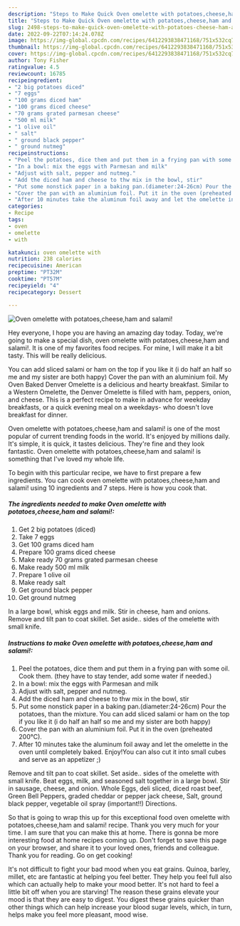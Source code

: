 ```yaml
---
description: "Steps to Make Quick Oven omelette with potatoes,cheese,ham and salami!"
title: "Steps to Make Quick Oven omelette with potatoes,cheese,ham and salami!"
slug: 2498-steps-to-make-quick-oven-omelette-with-potatoes-cheese-ham-and-salami
date: 2022-09-22T07:14:24.078Z
image: https://img-global.cpcdn.com/recipes/6412293838471168/751x532cq70/oven-omelette-with-potatoescheeseham-and-salami-recipe-main-photo.jpg
thumbnail: https://img-global.cpcdn.com/recipes/6412293838471168/751x532cq70/oven-omelette-with-potatoescheeseham-and-salami-recipe-main-photo.jpg
cover: https://img-global.cpcdn.com/recipes/6412293838471168/751x532cq70/oven-omelette-with-potatoescheeseham-and-salami-recipe-main-photo.jpg
author: Tony Fisher
ratingvalue: 4.5
reviewcount: 16785
recipeingredient:
- "2 big potatoes diced"
- "7 eggs"
- "100 grams diced ham"
- "100 grams diced cheese"
- "70 grams grated parmesan cheese"
- "500 ml milk"
- "1 olive oil"
- " salt"
- " ground black pepper"
- " ground nutmeg"
recipeinstructions:
- "Peel the potatoes, dice them and put them in a frying pan with some oil. Cook them. (they have to stay tender, add some water if needed.)"
- "In a bowl: mix the eggs with Parmesan and milk"
- "Adjust with salt, pepper and nutmeg."
- "Add the diced ham and cheese to thw mix in the bowl, stir"
- "Put some nonstick paper in a baking pan.(diameter:24-26cm) Pour the potatoes, than the mixture.   You can add sliced salami or ham on the top if you like it (i do half an half so me and my sister are both happy)"
- "Cover the pan with an aluminium foil. Put it in the oven (preheated 200°C)."
- "After 10 minutes take the aluminum foil away and let the omelette in the oven until completely baked. Enjoy!You can also cut it into small cubes and serve as an appetizer ;)"
categories:
- Recipe
tags:
- oven
- omelette
- with

katakunci: oven omelette with 
nutrition: 238 calories
recipecuisine: American
preptime: "PT32M"
cooktime: "PT57M"
recipeyield: "4"
recipecategory: Dessert

---
```



![Oven omelette with potatoes,cheese,ham and salami!](https://img-global.cpcdn.com/recipes/6412293838471168/751x532cq70/oven-omelette-with-potatoescheeseham-and-salami-recipe-main-photo.jpg)

Hey everyone, I hope you are having an amazing day today. Today, we're going to make a special dish, oven omelette with potatoes,cheese,ham and salami!. It is one of my favorites food recipes. For mine, I will make it a bit tasty. This will be really delicious.

You can add sliced salami or ham on the top if you like it (i do half an half so me and my sister are both happy) Cover the pan with an aluminium foil. My Oven Baked Denver Omelette is a delicious and hearty breakfast. Similar to a Western Omelette, the Denver Omelette is filled with ham, peppers, onion, and cheese. This is a perfect recipe to make in advance for weekday breakfasts, or a quick evening meal on a weekdays- who doesn&#39;t love breakfast for dinner.

Oven omelette with potatoes,cheese,ham and salami! is one of the most popular of current trending foods in the world. It's enjoyed by millions daily. It's simple, it is quick, it tastes delicious. They're fine and they look fantastic. Oven omelette with potatoes,cheese,ham and salami! is something that I've loved my whole life.


To begin with this particular recipe, we have to first prepare a few ingredients. You can cook oven omelette with potatoes,cheese,ham and salami! using 10 ingredients and 7 steps. Here is how you cook that.

<!--inarticleads1-->

##### The ingredients needed to make Oven omelette with potatoes,cheese,ham and salami!:

1. Get 2 big potatoes (diced)
1. Take 7 eggs
1. Get 100 grams diced ham
1. Prepare 100 grams diced cheese
1. Make ready 70 grams grated parmesan cheese
1. Make ready 500 ml milk
1. Prepare 1 olive oil
1. Make ready  salt
1. Get  ground black pepper
1. Get  ground nutmeg


In a large bowl, whisk eggs and milk. Stir in cheese, ham and onions. Remove and tilt pan to coat skillet. Set aside.. sides of the omelette with small knife. 

<!--inarticleads2-->

##### Instructions to make Oven omelette with potatoes,cheese,ham and salami!:

1. Peel the potatoes, dice them and put them in a frying pan with some oil. Cook them. (they have to stay tender, add some water if needed.)
1. In a bowl: mix the eggs with Parmesan and milk
1. Adjust with salt, pepper and nutmeg.
1. Add the diced ham and cheese to thw mix in the bowl, stir
1. Put some nonstick paper in a baking pan.(diameter:24-26cm) Pour the potatoes, than the mixture.   You can add sliced salami or ham on the top if you like it (i do half an half so me and my sister are both happy)
1. Cover the pan with an aluminium foil. Put it in the oven (preheated 200°C).
1. After 10 minutes take the aluminum foil away and let the omelette in the oven until completely baked. Enjoy!You can also cut it into small cubes and serve as an appetizer ;)


Remove and tilt pan to coat skillet. Set aside.. sides of the omelette with small knife. Beat eggs, milk, and seasoned salt together in a large bowl. Stir in sausage, cheese, and onion. Whole Eggs, deli sliced, diced roast beef, Green Bell Peppers, graded cheddar or pepper jack cheese, Salt, ground black pepper, vegetable oil spray (important!!) Directions. 

So that is going to wrap this up for this exceptional food oven omelette with potatoes,cheese,ham and salami! recipe. Thank you very much for your time. I am sure that you can make this at home. There is gonna be more interesting food at home recipes coming up. Don't forget to save this page on your browser, and share it to your loved ones, friends and colleague. Thank you for reading. Go on get cooking!

It's not difficult to fight your bad mood when you eat grains. Quinoa, barley, millet, etc are fantastic at helping you feel better. They help you feel full also which can actually help to make your mood better. It's not hard to feel a little bit off when you are starving! The reason these grains elevate your mood is that they are easy to digest. You digest these grains quicker than other things which can help increase your blood sugar levels, which, in turn, helps make you feel more pleasant, mood wise.
